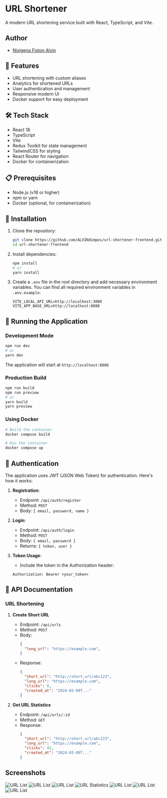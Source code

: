 # URL Shortener

A modern URL shortening service built with React, TypeScript, and Vite.

## Author

- [Niyigena Fiston Alvin](https://www.linkedin.com/in/fistonalvin/)

## 🚀 Features

- URL shortening with custom aliases
- Analytics for shortened URLs
- User authentication and management
- Responsive modern UI
- Docker support for easy deployment

## 🛠️ Tech Stack

- React 18
- TypeScript
- Vite
- Redux Toolkit for state management
- TailwindCSS for styling
- React Router for navigation
- Docker for containerization

## 📋 Prerequisites

- Node.js (v18 or higher)
- npm or yarn
- Docker (optional, for containerization)

## 🔧 Installation

1. Clone the repository:
   ```bash
   git clone https://github.com/ALVINdimpos/url-shortener-frontend.git
   cd url-shortener-frontend
   ```

2. Install dependencies:
   ```bash
   npm install
   # or
   yarn install
   ```

3. Create a `.env` file in the root directory and add necessary environment variables. You can find all required environment variables in `.env.example`:
   ```env
   VITE_LOCAL_API_URL=http://localhost:3000
   VITE_APP_BASE_URL=http://localhost:8080
   ```

## 🚀 Running the Application

### Development Mode

```bash
npm run dev
# or
yarn dev
```

The application will start at `http://localhost:8080`

### Production Build

```bash
npm run build
npm run preview
# or
yarn build
yarn preview
```

### Using Docker

```bash
# Build the container
docker compose build

# Run the container
docker compose up
```

## 🔐 Authentication

The application uses JWT (JSON Web Token) for authentication. Here's how it works:

1. **Registration**: 
   - Endpoint: `/api/auth/register`
   - Method: `POST`
   - Body: `{ email, password, name }`

2. **Login**:
   - Endpoint: `/api/auth/login`
   - Method: `POST`
   - Body: `{ email, password }`
   - Returns: `{ token, user }`

3. **Token Usage**:
   - Include the token in the Authorization header:
   ```
   Authorization: Bearer <your_token>
   ```

## 📡 API Documentation

### URL Shortening

1. **Create Short URL**
   - Endpoint: `/api/urls`
   - Method: `POST`
   - Body: 
     ```json
     {
       "long_url": "https://example.com",
     }
     ```
   - Response:
     ```json
     {
       "short_url": "http://short.url/abc123",
       "long_url": "https://example.com",
       "clicks": 0,
       "created_at": "2024-03-09T..."
     }
     ```

2. **Get URL Statistics**
   - Endpoint: `/api/urls/:id`
   - Method: `GET`
   - Response:
     ```json
     {
       "short_url": "http://short.url/abc123",
       "long_url": "https://example.com",
       "clicks": 42,
       "created_at": "2024-03-09T..."
     }
     ```

## Screenshots

![URL List](./public/screenshots/Screenshot%202025-03-10%20at%2012.32.04 PM.png)
![URL List](./public/screenshots//Screenshot%202025-03-10%20at%2012.32.24 PM.png)
![URL List](./public/screenshots/Screenshot%202025-03-10%20at%2012.32.15 PM.png)
![URL Statistics](./public/screenshots/Screenshot%202025-03-10%20at%2012.31.17 PM.png)
![URL List](./public/screenshots/Screenshot%202025-03-10%20at%2012.31.27 PM.png)
![URL List](./public/screenshots/Screenshot%202025-03-10%20at%2012.31.36 PM.png)
![URL List](./public/screenshots/Screenshot%202025-03-10%20at%2012.31.44 PM.png)







